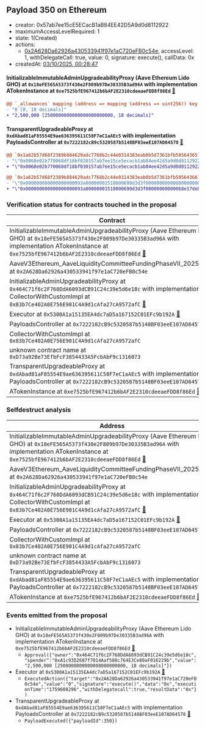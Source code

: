 ## Payload 350 on Ethereum

- creator: 0x57ab7ee15cE5ECacB1aB84EE42D5A9d0d8112922
- maximumAccessLevelRequired: 1
- state: 1(Created)
- actions:
  - [0x2A628Da62926a430533941f97e1aC720eFB0c54e](https://etherscan.io/address/0x2A628Da62926a430533941f97e1aC720eFB0c54e), accessLevel: 1, withDelegateCall: true, value: 0, signature: execute(), callData: 0x
- createdAt: [03/10/2025, 00:28:47](https://etherscan.io/tx/0x40fe6ab59012c70df203fb2d3d438fa2c379b8894738a76890d6a805b44b92d2)

#### InitializableImmutableAdminUpgradeabilityProxy (Aave Ethereum Lido GHO) at `0x18eFE565A5373f430e2F809b97De30335B3ad96A` with implementation ATokenInstance at `0xe7525bfE967412b6bAF2E2310cdeeaeFDD8f86Ed` [:ghost:](https://github.com/bgd-labs/aave-address-book  "AaveV3EthereumLido.ASSETS.GHO.A_TOKEN")

```diff
@@ `_allowances` mapping (address => mapping (address => uint256)) key `0x464c71f6c2f760dda6093dcb91c24c39e5d6e18c`.0xa1c93d2687f7014aaf588c764e3ce80af016229b @@
- "0 [0, 18 decimals]"
+ "2,500,000 [2500000000000000000000000, 18 decimals]"

```
#### TransparentUpgradeableProxy at `0xdAbad81aF85554E9ae636395611C58F7eC1aAEc5` with implementation PayloadsController at `0x7222182cB9c5320587b5148BF03eeE107AD64578` [:ghost:](https://github.com/bgd-labs/aave-address-book  "GovernanceV3Ethereum.PAYLOADS_CONTROLLER")

```diff
@@ `0x1a62b57d68f2389b884629adc7768b2c44e0314383eab0b5d7361bfb59564365` raw  @@
- "\"0x0068e02b770068df18bf020157ab7ee15ce5ecacb1ab84ee42d5a9d0d8112922\""
+ "\"0x0068e02b770068df18bf030157ab7ee15ce5ecacb1ab84ee42d5a9d0d8112922\""

@@ `0x1a62b57d68f2389b884629adc7768b2c44e0314383eab0b5d7361bfb59564366` raw  @@
- "\"0x000000000000000000093a80000001518000690d3d3f00000000000000000000\""
+ "\"0x000000000000000000093a80000001518000690d3d3f00000000000068e17de8\""

```
### Verification status for contracts touched in the proposal

| Contract | Status |
|---------|------------|
| InitializableImmutableAdminUpgradeabilityProxy (Aave Ethereum Lido GHO) at `0x18eFE565A5373f430e2F809b97De30335B3ad96A` with implementation ATokenInstance at `0xe7525bfE967412b6bAF2E2310cdeeaeFDD8f86Ed` [:ghost:](https://github.com/bgd-labs/aave-address-book  "AaveV3EthereumLido.ASSETS.GHO.A_TOKEN") | Contract |
| AaveV3Ethereum_AaveLiquidityCommitteeFundingPhaseVII_20250930 at `0x2A628Da62926a430533941f97e1aC720eFB0c54e` | Contract |
| InitializableAdminUpgradeabilityProxy at `0x464C71f6c2F760DdA6093dCB91C24c39e5d6e18c` with implementation CollectorWithCustomImpl at `0x83b7Ce402A0E756E901C4A9d1cAfa27cA9572afC` [:ghost:](https://github.com/bgd-labs/aave-address-book  "AaveV2Ethereum.COLLECTOR") | Contract |
| Executor at `0x5300A1a15135EA4dc7aD5a167152C01EFc9b192A` [:ghost:](https://github.com/bgd-labs/aave-address-book  "AaveV2Ethereum.POOL_ADMIN") | Contract |
| PayloadsController at `0x7222182cB9c5320587b5148BF03eeE107AD64578` | Contract |
| CollectorWithCustomImpl at `0x83b7Ce402A0E756E901C4A9d1cAfa27cA9572afC` | Contract |
| unknown contract name at `0xD73a92Be73EfbFcF3854433A5FcbAbF9c1316073` | EOA |
| TransparentUpgradeableProxy at `0xdAbad81aF85554E9ae636395611C58F7eC1aAEc5` with implementation PayloadsController at `0x7222182cB9c5320587b5148BF03eeE107AD64578` [:ghost:](https://github.com/bgd-labs/aave-address-book  "GovernanceV3Ethereum.PAYLOADS_CONTROLLER") | Contract |
| ATokenInstance at `0xe7525bfE967412b6bAF2E2310cdeeaeFDD8f86Ed` [:ghost:](https://github.com/bgd-labs/aave-address-book  "AaveV3EthereumLido.DEFAULT_A_TOKEN_IMPL") | Contract |

### Selfdestruct analysis

| Address | Result |
|---------|------------|
| InitializableImmutableAdminUpgradeabilityProxy (Aave Ethereum Lido GHO) at `0x18eFE565A5373f430e2F809b97De30335B3ad96A` with implementation ATokenInstance at `0xe7525bfE967412b6bAF2E2310cdeeaeFDD8f86Ed` [:ghost:](https://github.com/bgd-labs/aave-address-book  "AaveV3EthereumLido.ASSETS.GHO.A_TOKEN") | DelegateCall |
| AaveV3Ethereum_AaveLiquidityCommitteeFundingPhaseVII_20250930 at `0x2A628Da62926a430533941f97e1aC720eFB0c54e` | Safe |
| InitializableAdminUpgradeabilityProxy at `0x464C71f6c2F760DdA6093dCB91C24c39e5d6e18c` with implementation CollectorWithCustomImpl at `0x83b7Ce402A0E756E901C4A9d1cAfa27cA9572afC` [:ghost:](https://github.com/bgd-labs/aave-address-book  "AaveV2Ethereum.COLLECTOR") | DelegateCall |
| Executor at `0x5300A1a15135EA4dc7aD5a167152C01EFc9b192A` [:ghost:](https://github.com/bgd-labs/aave-address-book  "AaveV2Ethereum.POOL_ADMIN") | DelegateCall |
| PayloadsController at `0x7222182cB9c5320587b5148BF03eeE107AD64578` | Safe |
| CollectorWithCustomImpl at `0x83b7Ce402A0E756E901C4A9d1cAfa27cA9572afC` | Safe |
| unknown contract name at `0xD73a92Be73EfbFcF3854433A5FcbAbF9c1316073` | EOA |
| TransparentUpgradeableProxy at `0xdAbad81aF85554E9ae636395611C58F7eC1aAEc5` with implementation PayloadsController at `0x7222182cB9c5320587b5148BF03eeE107AD64578` [:ghost:](https://github.com/bgd-labs/aave-address-book  "GovernanceV3Ethereum.PAYLOADS_CONTROLLER") | DelegateCall |
| ATokenInstance at `0xe7525bfE967412b6bAF2E2310cdeeaeFDD8f86Ed` [:ghost:](https://github.com/bgd-labs/aave-address-book  "AaveV3EthereumLido.DEFAULT_A_TOKEN_IMPL") | Safe |

### Events emitted from the proposal

- InitializableImmutableAdminUpgradeabilityProxy (Aave Ethereum Lido GHO) at `0x18eFE565A5373f430e2F809b97De30335B3ad96A` with implementation ATokenInstance at `0xe7525bfE967412b6bAF2E2310cdeeaeFDD8f86Ed` [:ghost:](https://github.com/bgd-labs/aave-address-book  "AaveV3EthereumLido.ASSETS.GHO.A_TOKEN")
  - `Approval({"owner":"0x464C71f6c2F760DdA6093dCB91C24c39e5d6e18c","spender":"0xA1c93D2687f7014Aaf588c764E3Ce80aF016229b","value":"2,500,000 [2500000000000000000000000, 18 decimals]"})`
- Executor at `0x5300A1a15135EA4dc7aD5a167152C01EFc9b192A` [:ghost:](https://github.com/bgd-labs/aave-address-book  "AaveV2Ethereum.POOL_ADMIN")
  - `ExecutedAction({"target":"0x2A628Da62926a430533941f97e1aC720eFB0c54e","value":"0","signature":"execute()","data":"0x","executionTime":"1759608296","withDelegatecall":true,"resultData":"0x"})`
- TransparentUpgradeableProxy at `0xdAbad81aF85554E9ae636395611C58F7eC1aAEc5` with implementation PayloadsController at `0x7222182cB9c5320587b5148BF03eeE107AD64578` [:ghost:](https://github.com/bgd-labs/aave-address-book  "GovernanceV3Ethereum.PAYLOADS_CONTROLLER")
  - `PayloadExecuted({"payloadId":350})`
